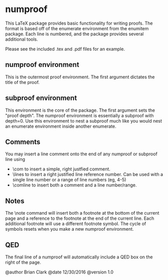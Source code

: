 
# numproof

This LaTeX package provides basic functionality for writing proofs. The format is based
off of the enumerate environment from the enumitem package. Each line is numbered, and 
the package provides several additional tools.

Please see the included .tex and .pdf files for an example.

## numproof environment

This is the outermost proof environment. The first argument dictates the title of the 
proof.


## subproof environment

This environment is the core of the package. The first argument sets the "proof depth". The numproof environment is essentially a subproof with depth=0. Use this environment to nest a subproof much like you would nest an enumerate environment inside another enumerate.


## Comments

You may insert a line comment onto the end of any numproof or subproof line using 
* \com to insert a simple, right justfied comment.
* \lines to insert a right justified line reference number. Can be used with a single line number or a range of line numbers (eg, 4-5)
* \comline to insert both a comment and a line number/range.

## Notes

The \note command will insert both a footnote at the bottom of the current page and 
a reference to the footnote at the end of the current line. Each additional footnote 
will use a different footnote symbol. The cycle of symbols resets when you make a new 
numproof environment.


## QED

The final line of a numproof will automatically include a QED box on the right of the 
page.

@author Brian Clark
@date 12/30/2016
@version 1.0

